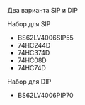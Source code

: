 
Два варианта SIP и DIP

Набор для SIP
* BS62LV4006SIP55
* 74HC244D
* 74HC374D
* 74HC08D
* 74HC74D


Набор для DIP
*  BS62LV4006PIP70

